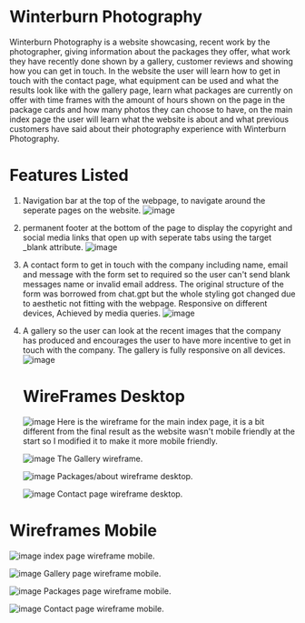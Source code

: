 # Winterburn Photography

Winterburn Photography is a website showcasing, recent work by the photographer, giving information about the packages they offer, what work they have recently done shown by a gallery, customer reviews and showing how you can get in touch. In the website the user will learn how to get in touch with the contact page, what equipment can be used and what the results look like with the gallery page, learn what packages are currently on offer with time frames with the amount of hours shown on the page in the package cards and how many photos they can choose to have, on the main index page the user will learn what the website is about and what previous customers have said about their photography experience with Winterburn Photography.

# Features Listed

1. Navigation bar at the top of the webpage, to navigate around the seperate pages on the website.
   ![image](readme-screenshots/nav%20bar.jpg "navigation bar")
2. permanent footer at the bottom of the page to display the copyright and social media links that open up with seperate tabs using the target \_blank attribute.
   ![image](readme-screenshots/footer.jpg "footer")
3. A contact form to get in touch with the company including name, email and message with the form set to required so the user can't send blank messages name or invalid email address. The original structure of the form was borrowed from chat.gpt but the whole styling got changed due to aesthetic not fitting with the webpage. Responsive on different devices, Achieved by media queries.
   ![image](readme-screenshots/form.jpg "form")
4. A gallery so the user can look at the recent images that the company has produced and encourages the user to have more incentive to get in touch with the company. The gallery is fully responsive on all devices.
   ![image](readme-screenshots/gallery.jpg "gallery")

   # WireFrames Desktop
    ![image](read-me-docs/wireframe-pictures-basic/index.png "index wireframe desktop")
    Here is the wireframe for the main index page, it is a bit different from the final result as the website wasn't mobile friendly at the start so I modified it to make it more mobile friendly. 

    ![image](read-me-docs/wireframe-pictures-basic/gallery.png "gallery wireframe desktop")
    The Gallery wireframe.

    ![image](read-me-docs/wireframe-pictures-basic/about.png "packages wireframe desktop")
    Packages/about wireframe desktop.

    ![image](read-me-docs/wireframe-pictures-basic/contact.png "contact page wireframe desktop")
    Contact page wireframe desktop. 

# Wireframes Mobile
![image](read-me-docs/wireframe-pictures-basic/index-mobile.png "index page wireframe mobile")
index page wireframe mobile.

![image](read-me-docs/wireframe-pictures-basic/gallery-mobile.png "gallery page wireframe mobile")
Gallery page wireframe mobile.

![image](read-me-docs/wireframe-pictures-basic/mobile-packages.png "packages page wireframe mobile")
Packages page wireframe mobile.

![image](read-me-docs/wireframe-pictures-basic/contact-mobile.png "contact page wireframe mobile")
Contact page wireframe mobile.






    
